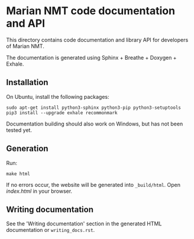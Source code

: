 # Marian NMT code documentation and API

This directory contains code documentation and library API for developers of
Marian NMT.

The documentation is generated using Sphinx + Breathe + Doxygen + Exhale.


## Installation

On Ubuntu, install the following packages:

    sudo apt-get install python3-sphinx python3-pip python3-setuptools
    pip3 install --upgrade exhale recommonmark

Documentation building should also work on Windows, but has not been tested
yet.


## Generation

Run:

    make html

If no errors occur, the website will be generated into `_build/html`. Open
_index.html_ in your browser.


## Writing documentation

See the 'Writing documentation' section in the generated HTML documentation or
`writing_docs.rst`.

